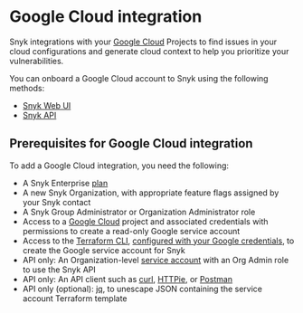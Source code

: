 # Google Cloud integration

Snyk integrations with your [Google Cloud](https://cloud.google.com/) Projects to find issues in your cloud configurations and generate cloud context to help you prioritize your vulnerabilities.

You can onboard a Google Cloud account to Snyk using the following methods:

* [Snyk Web UI](google-cloud-integration-web-ui/)
* [Snyk API](google-cloud-integration-api/)

## Prerequisites for Google Cloud integration

To add a Google Cloud integration, you need the following:

* A Snyk Enterprise [plan](https://snyk.io/plans/)
* A new Snyk Organization, with appropriate feature flags assigned by your Snyk contact
* A Snyk Group Administrator or Organization Administrator role
* Access to a [Google Cloud](https://cloud.google.com/) project and associated credentials with permissions to create a read-only Google service account
* Access to the [Terraform CLI](https://www.terraform.io/downloads), [configured with your Google credentials](https://registry.terraform.io/providers/hashicorp/google/latest/docs/guides/getting_started), to create the Google service account for Snyk
* API only: An Organization-level [service account](../../../../enterprise-setup/service-accounts/) with an Org Admin role to use the Snyk API
* API only: An API client such as [curl](https://curl.se/), [HTTPie](https://httpie.io/), or [Postman](https://www.postman.com/)
* API only (optional): [jq](https://stedolan.github.io/jq/), to unescape JSON containing the service account Terraform template
